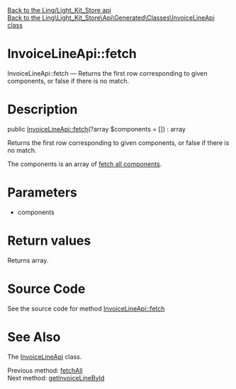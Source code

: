 [Back to the Ling/Light_Kit_Store api](https://github.com/lingtalfi/Light_Kit_Store/blob/master/doc/api/Ling/Light_Kit_Store.md)<br>
[Back to the Ling\Light_Kit_Store\Api\Generated\Classes\InvoiceLineApi class](https://github.com/lingtalfi/Light_Kit_Store/blob/master/doc/api/Ling/Light_Kit_Store/Api/Generated/Classes/InvoiceLineApi.md)


InvoiceLineApi::fetch
================



InvoiceLineApi::fetch — Returns the first row corresponding to given components, or false if there is no match.




Description
================


public [InvoiceLineApi::fetch](https://github.com/lingtalfi/Light_Kit_Store/blob/master/doc/api/Ling/Light_Kit_Store/Api/Generated/Classes/InvoiceLineApi/fetch.md)(?array $components = []) : array




Returns the first row corresponding to given components, or false if there is no match.

The components is an array of [fetch all components](https://github.com/lingtalfi/SimplePdoWrapper/blob/master/doc/pages/fetch-all-components.md).




Parameters
================


- components

    


Return values
================

Returns array.








Source Code
===========
See the source code for method [InvoiceLineApi::fetch](https://github.com/lingtalfi/Light_Kit_Store/blob/master/Api/Generated/Classes/InvoiceLineApi.php#L129-L139)


See Also
================

The [InvoiceLineApi](https://github.com/lingtalfi/Light_Kit_Store/blob/master/doc/api/Ling/Light_Kit_Store/Api/Generated/Classes/InvoiceLineApi.md) class.

Previous method: [fetchAll](https://github.com/lingtalfi/Light_Kit_Store/blob/master/doc/api/Ling/Light_Kit_Store/Api/Generated/Classes/InvoiceLineApi/fetchAll.md)<br>Next method: [getInvoiceLineById](https://github.com/lingtalfi/Light_Kit_Store/blob/master/doc/api/Ling/Light_Kit_Store/Api/Generated/Classes/InvoiceLineApi/getInvoiceLineById.md)<br>

